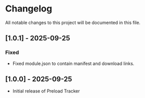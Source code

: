 # Changelog
All notable changes to this project will be documented in this file.

## [1.0.1] - 2025-09-25
### Fixed
- Fixed module.json to contain manifest and download links.

## [1.0.0] - 2025-09-25
- Initial release of Preload Tracker
